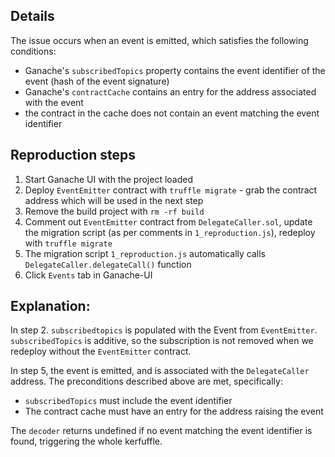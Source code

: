 ## Details

The issue occurs when an event is emitted, which satisfies the following conditions:

- Ganache's `subscribedTopics` property contains the event identifier of the event (hash of the event signature)
- Ganache's `contractCache` contains an entry for the address associated with the event
- the contract in the cache does not contain an event matching the event identifier

## Reproduction steps

1. Start Ganache UI with the project loaded
2. Deploy `EventEmitter` contract with `truffle migrate` - grab the contract address which will be used in the next step
3. Remove the build project with `rm -rf build`
4. Comment out `EventEmitter` contract from `DelegateCaller.sol`, update the migration script (as per comments in `1_reproduction.js`), redeploy with `truffle migrate`
5. The migration script `1_reproduction.js` automatically calls `DelegateCaller.delegateCall()` function
6. Click `Events` tab in Ganache-UI

## Explanation:

In step 2. `subscribedtopics` is populated with the Event from `EventEmitter`. `subscribedTopics` is additive, so the subscription is not removed when we redeploy without the `EventEmitter` contract.

In step 5, the event is emitted, and is associated with the `DelegateCaller` address. The preconditions described above are met, specifically:

- `subscribedTopics` must include the event identifier
- The contract cache must have an entry for the address raising the event

The `decoder` returns undefined if no event matching the event identifier is found, triggering the whole kerfuffle.
